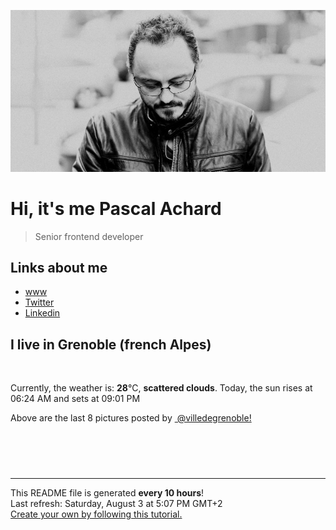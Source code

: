 

![Pascal Achard](./images/photo-pascal-achard.jpg)
# Hi, it's me Pascal Achard
> Senior frontend developer

## Links about me
- [www](https://www.pascal-achard.com)
- [Twitter](https://twitter.com/botmaster)
- [Linkedin](http://www.linkedin.com/in/pascal-achard)


## I live in Grenoble (french Alpes)
<img src="https://openweathermap.org/img/wn/03d@2x.png" alt="">

Currently, the weather is: **28**°C, **scattered clouds**.
Today, the sun rises at 06:24 AM and sets at 09:01 PM

Above are the last 8 pictures posted by <a href="https://www.instagram.com/villedegrenoble/" target="_blank"><img alt="" src="https://upload.wikimedia.org/wikipedia/commons/thumb/e/e7/Instagram_logo_2016.svg/1024px-Instagram_logo_2016.svg.png" width="20"/> @villedegrenoble!</a>

<p style="display: flex; flex-wrap: wrap; gap: 20px;">
        <img src="https://cdn1.picuki.com/hosted-by-instagram/q/0exhNuNYnjBGZDHIdN5WmL9I2Pk2GAlRNucaS7j0nyZiNxIsbHWB58ltwdev%7C%7CDlyKw1oASyLeDpj5ooiUV1UZFp4OkTfQb2MSj1d7qmYU4Cq0zNj8pJplrwyKHUeYnOr9cIvOzjYMTIfQeoEH%7C%7Cbx7a8Koru5A2MEo1zRMrBC0GAG4YWbVqFKwoV966yUlEri+YU8ajtG5WR1aRtmpNPb5DwIX%7C%7CD+fMBxsedISLQzicYRtr6+yGOHH24VdGZ9SjGbm6XIsv4Npm7jRWIz1XegYoZrI2Apx1Kys0tg49h5jtD7MYs5i6ts4qbTTT5WXW1p8ERrwZXkwnbIaias204P4k%7C%7Cik7DhZd8Hh7TRY%7C%7CCeV4a+gXSGZ7bhF7pPVX8wC%7C%7CnPDnLGEeyYDeUJu5FIBtVq%7C%7CkaY6iPsWYTZyz5QQWZuxmevQsA9QP6fk+LxtHjY323enyYCs5SEWrdmwQcQ1seHwDNOTy3kOoUZKgWGjQEJPtRGeuybhMjSe85MTzoxHbhVpWTW0cN6czXlgOp5XdNpE9NmgTR2TNDynbU=.jpeg" alt="" width="200"/>
        <img src="https://cdn1.picuki.com/hosted-by-instagram/q/0exhNuNYnjBGZDHIdN5WmL9I2Pk2GAlRNucaS7j0nyZiNxIsbHWB58ltwdev%7C%7CDlyKw1oASyLeDpj5YMsUl5UZFp4OkTfTraJTjZR6a+cU4Cl0zZn9JVlnbo3L3AeY3Sn8ccrOzjYMTIfQeoEH%7C%7Cbx7a8Koru5A2MGo1zRMrBC0GAG4fy3UPI7mslm3ayEv0Pxto0%7C%7CNylL9XkgKQcursrV%7C%7CndYEvL+M4Byp6JzSPkCj9ND1OHtpCa5BTB7Kz04KD6chYTJnLMBggnLISUH7Un%7C%7CdphsJGIIhnOPoiFhmMopgYH%7C%7CZdw5jvht6KXRGDRSCz9toxU2wZa8lXSdbTGohhYHxmKVx7e8L98Jl8TzdeS8dPrI7WfDbbODQ%7C%7CYZG3MIP%7C%7C%7C%7CXUFfZH%7C%7C6zHpV0jLpWMsx3z3GR+1STbpmk8glAVxtQgGSkLdcjZ7jO4OH2v3TTgGrD9UE0mJHrK4x98X1sovSF3ABYT3TENJocMzr7yFVxF%7C%7CVTa6nssIqHac96ZkZTCYBEjTCKiYFpZhm0%7C%7C+xpQI5Je5dOw1YgTby0wOfu0sJ1aaEl.jpeg" alt="" width="200"/>
        <img src="https://cdn1.picuki.com/hosted-by-instagram/q/0exhNuNYnjBGZDHIdN5WmL9I2Pk2GAlRNecaS7j0nyZiNxIsbHWB58ltwdGn%7C%7CDh7IAhgASuRYztl540rUllRCz1zPkTcQLOMSTZc762QVezN0DVu85Vmkb8xK3wabXKp%7C%7C8QtUwmYdSgIGaYDG7uo%7C%7CesJ+f3scjIEri2WNbwT9zJBpY6uSKVKz8B1pJ2Jg3Tt%7C%7C9k4Ki5e82wzJURmpNHNpW5HDbr2PM86o6N0QrlChMIRrdDgmBq7EHl3Kj4vUQ+RubTOl+1ethrObG0A0VehEqoKeEcwl1KTrUUlpLZoj4ymadw8jak+5PnSSjJVCjg4oRBvyMW%7C%7CliGaOGX43hoHlmXRhLa1f6MHiaShJqOKd%7C%7CrI7QCGbbLcSewBCDwACKGGA2D9GdTlEfJApKh8BPwf5XyK3D61IeXZjRpdCT1ZrSyOVJZ4R8K8kqOOom2EjB+v5gg+zZrtWeB+kX0JtPqD6jlocHibXcocbmCA.jpeg" alt="" width="200"/>
        <img src="https://cdn1.picuki.com/hosted-by-instagram/q/0exhNuNYnjBGZDHIdN5WmL9I2Pk2GAlRNucaS7j0nyZiNxIsbHWB58ltwdev%7C%7CDlyKw1oASyLeDpj5o0pU1xXZFp4OkTfTbGISj1d7qWdVYCh0DRn9JNokr0yJHwaY36s9MMoOzjYMTIfQeoEH%7C%7Cbx7a8Koru5A2MEo1zRMrBC0GAG4YWbVqFKwoV966yUlEri+YU8ajtG5WR1aRtmpNPb5DwIX%7C%7CD+fMBxsedISLQzicYRtr6+yGOHH24VdGZ9SjS9lbPjptwtgxzrRWIz1Xegb6ozC3ROx1Kys0tg49h5jtD7MYs5i6ts4qbTTT5WXW1p8ERrwZXkwnbIaias204P4k%7C%7Cik7DhZd8Hh7TRY%7C%7CCeV4a+gXSGZ7bhF7pPVX8wC%7C%7CnPDnLGEeyYI+0Lub96BdV64gqaxCPvWYTRxD5QQWZuxmevQsA9QP6fk+LxtHjY323enyYCsd7rULoMzgt7pIjewSdvf2nPMdFtDTHZw3MIAP9VU7aRz43mOcUUdykIBrhVpWTW0cN6czTk9+N5XdNpE9NmgTR2TNDynbU=.jpeg" alt="" width="200"/>
        <img src="https://cdn1.picuki.com/hosted-by-instagram/q/0exhNuNYnjBGZDHIdN5WmL9I2Pk2GAlRNecaS7j0nyZiNxIsbHWB58ltwdev%7C%7CDlyKw1oASyLeDpj5IIpUVpRZFp4OkTfS72KSj1d762YXYCq1zxi855olbwxKnQeZHWt8MUpOzjYMTIfQeoEH%7C%7Cbx7a8Koru5A2MEo1zRMrBC0GAG4YWbVqFKwoV966yUlEri+YU8ajtG5WR1aRhmpNPb5DwIX%7C%7CD+fMBxsedISLQzicYRtr6+wmOHH24VdGZ9ShvNqYLqu+oM1RXdRWIz1Xegb6UxKXNJx1Kys0tg49h5jtD7MYs5i6ts4qbTTT5WXW1p8ERrwZXkwnbIaias204P4k%7C%7Cik7DhZd8Hh7TRY%7C%7CCeV4a+gXSGZ7bhF7pPVX8wC%7C%7CnPDnLGEeybHeUMuIFqSNd69g6axCvuW4TNjTxAQWZuxmevQsA9QP6fk+LxtHjY323enyYCtPy3aKYL7nxk4NKf4BVhdV7+B8lBDmPO%7C%7C3IVBu1YZrDrqo%7C%7CkZvFrYzUeF55VpWTW0cN6czLg9ph5XdNpE9NmgTR2TNDynbU=.jpeg" alt="" width="200"/>
        <img src="https://cdn1.picuki.com/hosted-by-instagram/q/0exhNuNYnjBGZDHIdN5WmL9I2Pk2GAlRNecaS7j0nyZiNxIsbHWB58ltwdev%7C%7CDlyKw1oASyLeDpj4IorU1xZZFp4OkXWTLSPTjZR5qmeVYCn2zFi9ZVonbk1L3IcYHap8MUtOzjYMTIfQeoEH%7C%7Cbx7a8Koru5A2MEo1zRMrBC0GAG4YWbVqFKwoV966yUlEri+YU8ajtG5WR1aRhmpNPb5DwIX%7C%7CD+fMBxsedISLQzicYRtr6+wmOHH24VdGZ9Sji1j4b+ktFalQfvRWIz1Xegb%7C%7CkhI2RIx1Kys0tg49h5jtD7MYs5i6ts4qbTTT5WXW1p8ERrwZXkwnbIaias204P4k%7C%7Cik7DhZd8Hh7TRY%7C%7CCeV4a+gXSGZ7bhF7pPVX8wC%7C%7CnPDnLGEeybDcsKu69EBNdq8keaxC+kWqrVjTxQQWZuxmevQsA9QP6fk+LxtHjY323enyYCtM+QcpF53Fltysyf7A1odV%7C%7COHOMfKmDg1ENzK9xLY4fLp4+MfcdjWAAyc55VpWTW0cN6czXhhp55XdNpE9NmgTR2TNDynbU=.jpeg" alt="" width="200"/>
        <img src="https://cdn1.picuki.com/hosted-by-instagram/q/0exhNuNYnjBGZDHIdN5WmL9I2Pk2GAlRNucaS7j0nyZiNxIsbHWB58ltwdev%7C%7CDlyKw1oASyLeDtp7YoiWFtSZFp7PUXaT7aASDtS7K6cVICm0Ddh%7C%7CZdkkL0yJHYcZ3+r%7C%7C8NDCnicKyVHDe0AUq%7C%7Cm6vZNuKyBOTUAyXCUMLQKnmICjtCsCOwlktcf7KG4iF+44ooiMDxN4Gosak8ktdKO52hEWvrxfMh2pqV5CLkJnoE65ezRmCSsTDx6KyhBGTOgtYPCwu9WnHLrZQQs4ziodv4wAVoZpHueh0Rm9IsnjNjzZdk636thtKaDHjNTDGpvpkw%7C%7CkpW%7C%7CwHPIOWHwihZXwSbWxr7sU9EX95agMtK8dPrIiiLDbOyJWe4KVH0wA%7C%7C3VW1rjK%7C%7CCvWuVDp5JiFt0c+XqU6iiJWeLa+CpmKhFv0Bq6ScFUBq65iv3p8XTS1XDb5ggzzZzrRJJl6gpn4OvU%7C%7CylPSlPOPftVNAfa7nsPM9NFY438uK%7C%7C%7C%7CSbprTCoTKLsA+lWnjrQeLxPs9OwdMf4+fpUpumctcZCuzb7riJNzaKM=.jpeg" alt="" width="200"/>
        <img src="https://cdn1.picuki.com/hosted-by-instagram/q/0exhNuNYnjBGZDHIdN5WmL9I2Pk2GAlRNucaS7j0nyZiNxIsbHWB58ltwdev%7C%7CDlyKw1oASyLeDtp4IgoWV1XZFp6NU3fSLOLTT1R6qmeVoCr0zxn8JdikLo3LnYfY3+s88BDCnicKyVHDe0AUq%7C%7Cm6vZNuKyBOTcAyXCUMLQKnmIC9%7C%7CyqW5193swp7LGTgUz36ol%7C%7CIjFd%7C%7CT9sdgcurNyUrDgJWPq+PMtg4555RYgPi9NYur+43Rq2ElIlc20jHTjKl4jZr8AtlwbZIz4W7WaCSZloekVYhly%7C%7C6kdg5tso3dynMtk%7C%7CjKprt6TWFDcFXm489xE%7C%7Ckc3owibPLmWt0h5z7FGCweOmU98Hh7S2JvCfCIykmWfJaY7dFbhEWEUEBeWLfkXtOdiCLph3ooAaMdxnhnCvxRySQLfu8hQ0VxEP0BDFXt9zQP%7C%7CKifri%7C%7CX+N0m2xgT4Z3fnvQeFVm2xoxJa%7C%7C81coU03DXeJuEm3u9l90GPx%7C%7CWeiYzav7ZN1DSz8uKc8crzzd0bcLA0Do8%7C%7CwAbN5VP8lr2DEsHdbznw==.jpeg" alt="" width="200"/>
</p>

------------
<p>This README file is generated <b>every 10 hours</b>!
    <br />Last refresh: Saturday, August 3 at 5:07 PM GMT+2
    <br /><a href="https://medium.com/@th.guibert/how-to-create-a-self-updating-readme-md-for-your-github-profile-f8b05744ca91">Create your own by following this tutorial.</a>
</p>
<p><a href="https://github.com/botmaster/botmaster/actions/workflows/main.yaml"><img alt="" src="https://github.com/botmaster/botmaster/actions/workflows/main.yaml/badge.svg" /></a></p>

